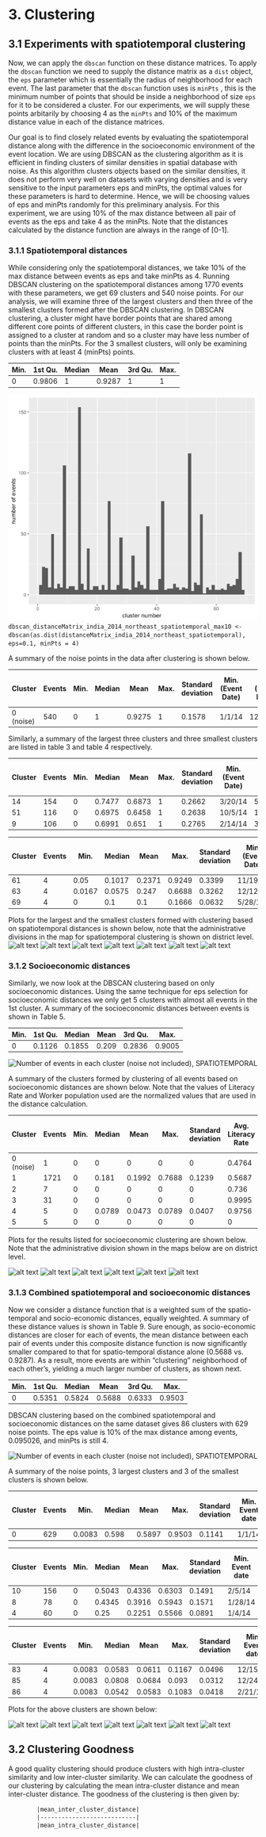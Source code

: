 # 3. Clustering

## 3.1 Experiments with spatiotemporal clustering
Now, we can apply the `dbscan` function on these distance matrices. To apply the `dbscan` function we need to supply the distance matrix as a `dist` object, the `eps` parameter which is essentially the radius of neighborhood for each event. The last parameter that the `dbscan` function uses is `minPts` , this is the minimum number of points that should be inside a neighborhood of size `eps` for it to be considered a cluster. For our experiments, we will supply these points arbitarily by choosing 4 as the `minPts` and 10% of the maximum distance value in each of the distance matrices.

Our goal is to find closely related events by evaluating the spatiotemporal distance along with the difference in the socioeconomic environment of the event location. We are using DBSCAN as the clustering algorithm as it is efficient in finding clusters of similar densities in spatial database with noise. As this algorithm clusters objects based on the similar densities, it does not perform very well on datasets with varying densities and is very sensitive to the input parameters eps and minPts, the optimal values for these parameters is hard to determine. Hence, we will be choosing values of eps and minPts randomly for this preliminary analysis. For this experiment, we are using 10% of the max distance between all pair of events as the eps and take 4 as the minPts. Note that the distances calculated by the distance function are always in the range of [0-1].
 
### 3.1.1 Spatiotemporal distances
While considering only the spatiotemporal distances, we take 10% of the max distance between events as eps and take minPts as 4. Running DBSCAN clustering on the spatiotemporal distances among 1770 events with these parameters, we get 69 clusters and 540 noise points. For our analysis, we will examine three of the largest clusters and then three of the smallest clusters formed after the DBSCAN clustering. In DBSCAN clustering, a cluster might have border points that are shared among different core points of different clusters, in this case the border point is assigned to a cluster at random and so a cluster may have less number of points than the minPts. For the 3 smallest clusters, will only be examining clusters with at least 4 (minPts) points.

Min. | 1st Qu. | Median | Mean | 3rd Qu. | Max.
----------- | ----------- | ----------- | ----------- | ----------- | -----------
0 | 0.9806 | 1 | 0.9287 | 1 | 1

![Number of events in each cluster (noise not included), SPATIOTEMPORAL](https://github.com/sudbasnet/distanceFunction/blob/master/documentation/plots/Picture1.png)
```dbscan_distanceMatrix_india_2014_northeast_spatiotemporal_max10 <- dbscan(as.dist(distanceMatrix_india_2014_northeast_spatiotemporal), eps=0.1, minPts = 4)```

A summary of the noise points in the data after clustering is shown below.

Cluster | Events | Min. | Median | Mean | Max. | Standard deviation | Min. (Event Date) | Max. (Event Date) | Min. spatial distance (km) | Avg. spatial distance (km) | Max. spatial distance (km)
----------- | ----------- | ----------- | ----------- | ----------- | ----------- | ----------- | ----------- | ----------- | ----------- | ----------- | -----------
0 (noise) | 540 | 0 | 1 | 0.9275 | 1 | 0.1578 | 1/1/14 | 12/31/14 | 0 | 250.71 | 727.23

Similarly, a summary of the largest three clusters and three smallest clusters are listed in table 3 and table 4 respectively.

Cluster | Events | Min. | Median | Mean | Max. | Standard deviation | Min. (Event Date) | Max. (Event Date) | Min. spatial distance (km) | Avg. spatial distance (km) | Max. spatial distance (km)
----------- | ----------- | ----------- | ----------- | ----------- | ----------- | ----------- | ----------- | ----------- | ----------- | ----------- | -----------
14 | 154 | 0 | 0.7477 | 0.6873 | 1 | 0.2662 | 3/20/14 | 5/12/14 | 0 | 263.01 | 723.34
51 | 116 | 0 | 0.6975 | 0.6458 | 1 | 0.2638 | 10/5/14 | 11/11/14 | 0 | 243.27 | 723.33
9 | 106 | 0 | 0.6991 | 0.651 | 1 | 0.2765 | 2/14/14 | 3/28/14 | 0 | 243.69 | 723.33

Cluster | Events | Min. | Median | Mean | Max. | Standard deviation | Min. (Event Date) | Max. (Event Date) | Min. spatial distance (km) | Avg. spatial distance (km) | Max. spatial distance (km)
----------- | ----------- | ----------- | ----------- | ----------- | ----------- | ----------- | ----------- | ----------- | ----------- | ----------- | -----------
61 | 4 | 0.05 | 0.1017 | 0.2371 | 0.9249 | 0.3399 | 11/19/14 | 11/26/14 | 0 | 62.53 | 125.07
63 | 4 | 0.0167 | 0.0575 | 0.247 | 0.6688 | 0.3262 | 12/12/14 | 12/14/14 | 0 | 37.16 | 74.31
69 | 4 | 0 | 0.1 | 0.1 | 0.1666 | 0.0632 | 5/28/14 | 6/7/14 | 0 | 0 | 0

Plots for the largest and the smallest clusters formed with clustering based on spatiotemporal distances is shown below, note that the administrative divisions in the map for spatiotemporal clustering is shown on district level.
![alt text](https://github.com/sudbasnet/distanceFunction/blob/master/documentation/plots/Rplot02_spatiotemporal_noise_max10.png "Cluster 0 (Noise)")
![alt text](https://github.com/sudbasnet/distanceFunction/blob/master/documentation/plots/Rplot02_spatiotemporal_cluster14_max10.png  "Cluster 14")
![alt text](https://github.com/sudbasnet/distanceFunction/blob/master/documentation/plots/Rplot02_spatiotemporal_cluster51_max10.png "Cluster 51")
![alt text](https://github.com/sudbasnet/distanceFunction/blob/master/documentation/plots/Rplot02_spatiotemporal_cluster9_max10.png "Cluster 9")
![alt text](https://github.com/sudbasnet/distanceFunction/blob/master/documentation/plots/Rplot02_spatiotemporal_cluster61_max10.png "Cluster 61")
![alt text](https://github.com/sudbasnet/distanceFunction/blob/master/documentation/plots/Rplot02_spatiotemporal_cluster63_max10.png "Cluster 63")
![alt text](https://github.com/sudbasnet/distanceFunction/blob/master/documentation/plots/Rplot02_spatiotemporal_cluster69_max10.png "Cluster 69")

### 3.1.2 Socioeconomic distances
Similarly, we now look at the DBSCAN clustering based on only socioeconomic distances. Using the same technique for eps selection for socioeconomic distances we only get 5 clusters with almost all events in the 1st cluster. A summary of the socioeconomic distances between events is shown in Table 5.

Min. | 1st Qu. | Median | Mean | 3rd Qu. | Max.
----------- | ----------- | ----------- | ----------- | ----------- | -----------
0 | 0.1126 | 0.1855 | 0.209 | 0.2836 | 0.9005


![Number of events in each cluster (noise not included), SPATIOTEMPORAL](https://github.com/sudbasnet/distanceFunction/blob/master/documentation/plots/socioeconomic_clustering_structure.png)

A summary of the clusters formed by clustering of all events based on socioeconomic distances are shown below. Note that the values of Literacy Rate and Worker population used are the normalized values that are used in the distance calculation.

Cluster | Events | Min. | Median | Mean | Max. | Standard deviation | Avg. Literacy Rate | Standard Deviation Literacy Rate | Avg. Worker Pop. | Standard Deviation Worker Pop.
----------- | ----------- | ----------- | ----------- | ----------- | ----------- | ----------- | ----------- | ----------- | ----------- | -----------
0 (noise) | 1 | 0 | 0 | 0 | 0 | 0 | 0.4764 | 0 | 0.8235 | 0
1 | 1721 | 0 | 0.181 | 0.1992 | 0.7688 | 0.1239 | 0.5687 | 0.1839 | 0.2774 | 0.1791
2 | 7 | 0 | 0 | 0 | 0 | 0 | 0.736 | 0 | 0.8401 | 0
3 | 31 | 0 | 0 | 0 | 0 | 0 | 0.9995 | 0 | 0.5546 | 0
4 | 5 | 0 | 0.0789 | 0.0473 | 0.0789 | 0.0407 | 0.9756 | 0.0223 | 0.8671 | 0.0641
5 | 5 | 0 | 0 | 0 | 0 | 0 | 0 | 0 | 0.1363 | 0

Plots for the results listed for socioeconomic clustering are shown below. Note that the administrative division shown in the maps below are on district level.

![alt text](https://github.com/sudbasnet/distanceFunction/blob/master/documentation/plots/Rplot02_socioeconomic_noise_max10.png "Cluster 0 (Noise)")
![alt text](https://github.com/sudbasnet/distanceFunction/blob/master/documentation/plots/Rplot02_socioeconomic_cluster1_max10.png "Cluster 1")
![alt text](https://github.com/sudbasnet/distanceFunction/blob/master/documentation/plots/Rplot02_socioeconomic_cluster2_max10.png "Cluster 2")
![alt text](https://github.com/sudbasnet/distanceFunction/blob/master/documentation/plots/Rplot02_socioeconomic_cluster3_max10.png "Cluster 3")
![alt text](https://github.com/sudbasnet/distanceFunction/blob/master/documentation/plots/Rplot02_socioeconomic_cluster4_max10.png "Cluster 4")
![alt text](https://github.com/sudbasnet/distanceFunction/blob/master/documentation/plots/Rplot02_socioeconomic_cluster5_max10.png "Cluster 5")

### 3.1.3 Combined spatiotemporal and socioeconomic distances
Now we consider a distance function that is a weighted sum of the spatio-temporal and socio-economic distances, equally weighted.   A summary of these distance values is shown in Table 9.  Sure enough, as socio-economic distances are closer for each of events, the mean distance between each pair of events under this composite distance function is now significantly smaller compared to that for spatio-temporal distance alone (0.5688 vs. 0.9287).   As a result, more events are within “clustering” neighborhood of each other’s, yielding a much larger number of clusters, as shown next.

Min. | 1st Qu. | Median | Mean | 3rd Qu. | Max.
----------- | ----------- | ----------- | ----------- | ----------- | -----------
0 | 0.5351 | 0.5824 | 0.5688 | 0.6333 | 0.9503

DBSCAN clustering based on the combined spatiotemporal and socioeconomic distances on the same dataset gives 86 clusters with 629 noise points. The eps value is 10% of the max distance among events, 0.095026, and minPts is still 4.

![Number of events in each cluster (noise not included), SPATIOTEMPORAL](https://github.com/sudbasnet/distanceFunction/blob/master/documentation/plots/spatiotemporal_socioeconomic_cluslterStructure.png)

A summary of the noise points, 3 largest clusters and 3 of the smallest clusters is shown below.

Cluster | Events | Min. | Median | Mean | Max. | Standard deviation | Min. Event date | Max. Event date | Min. Spatial Distances (km) | Avg. Spatial Distances (km) | Max. Spatial Distances (km) | Avg. Literacy rate | Standard deviation Literacy rate | Avg. Worker Population | Standard deviation Worker Population
----------- | ----------- | ----------- | ----------- | ----------- | ----------- | ----------- | ----------- | ----------- | ----------- | ----------- | ----------- | ----------- | ----------- | ----------- | -----------
0 | 629 | 0.0083 | 0.598 | 0.5897 | 0.9503 | 0.1141 | 1/1/14 | 12/31/14 | 0 | 263.81 | 751.99 | 0.5218 | 0.2026 | 0.3373 | 0.2338

Cluster | Events | Min. | Median | Mean | Max. | Standard deviation | Min. Event date | Max. Event date | Min. Spatial Distances (km) | Avg. Spatial Distances (km) | Max. Spatial Distances (km) | Avg. Literacy rate | Standard deviation Literacy rate | Avg. Worker Population | Standard deviation Worker Population
----------- | ----------- | ----------- | ----------- | ----------- | ----------- | ----------- | ----------- | ----------- | ----------- | ----------- | ----------- | ----------- | ----------- | ----------- | -----------
10 | 156 | 0 | 0.5043 | 0.4336 | 0.6303 | 0.1491 | 2/5/14 | 8/2/14 | 0 | 195.89 | 574.27 | 0.6741 | 0.1006 | 0.168 | 0.0458
8 | 78 | 0 | 0.4345 | 0.3916 | 0.5943 | 0.1571 | 1/28/14 | 4/8/14 | 0 | 173.42 | 521.26 | 0.5693 | 0.0912 | 0.1729 | 0.065
4 | 60 | 0 | 0.25 | 0.2251 | 0.5566 | 0.0891 | 1/4/14 | 6/25/14 | 0 | 16.25 | 455.52 | 0.8134 | 0.0034   | 0.29 | 0.0259

Cluster | Events | Min. | Median | Mean | Max. | Standard deviation | Min. Event date | Max. Event date | Min. Spatial Distances (km) | Avg. Spatial Distances (km) | Max. Spatial Distances (km) | Avg. Literacy rate | Standard deviation Literacy rate | Avg. Worker Population | Standard deviation Worker Population
----------- | ----------- | ----------- | ----------- | ----------- | ----------- | ----------- | ----------- | ----------- | ----------- | ----------- | ----------- | ----------- | ----------- | ----------- | -----------
83 | 4 | 0.0083 | 0.0583 | 0.0611 | 0.1167 | 0.0496 | 12/15/14 | 12/29/14 | 0 | 0 | 0 | 0.8158 | 0 | 0.6295 | 0
85 | 4 | 0.0083 | 0.0808 | 0.0684 | 0.093 | 0.0312 | 12/24/14 | 12/27/14 | 0 | 21.8 | 30.75 | 0.3781 | 0 | 0.1914 | 0
86 | 4 | 0.0083 | 0.0542 | 0.0583 | 0.1083 | 0.0418 | 2/21/14 | 3/6/14 | 0 | 0 | 0 | 0.335 | 0 | 0.1847 | 0

Plots for the above clusters are shown below:

![alt text](https://github.com/sudbasnet/distanceFunction/blob/master/documentation/plots/Rplot02_combined_noise_max10.png "Cluster 0 (Noise)")
![alt text](https://github.com/sudbasnet/distanceFunction/blob/master/documentation/plots/Rplot02_combined_cluster10_max10.png "Cluster 10")
![alt text](https://github.com/sudbasnet/distanceFunction/blob/master/documentation/plots/Rplot02_combined_Cluster8_max10.png.png "Cluster 8")
![alt text](https://github.com/sudbasnet/distanceFunction/blob/master/documentation/plots/Rplot02_combined_Cluster4_max10.png "Cluster 4")
![alt text](https://github.com/sudbasnet/distanceFunction/blob/master/documentation/plots/Rplot02_combined_Cluster83_max10.png "Cluster 83")
![alt text](https://github.com/sudbasnet/distanceFunction/blob/master/documentation/plots/Rplot02_combined_Cluster85_max10.png "Cluster 85")
![alt text](https://github.com/sudbasnet/distanceFunction/blob/master/documentation/plots/Rplot02_combined_Cluster86_max10.png "Cluster 86")

## 3.2 Clustering Goodness
A good quality clustering should produce clusters with high intra-cluster similarity and low inter-cluster similarity. We can calculate the goodness of our clustering by calculating the mean intra-cluster distance and mean inter-cluster distance. The goodness of the clustering is then given by:

            |mean_inter_cluster_distance|
            |---------------------------|
            |mean_intra_cluster_distance|
